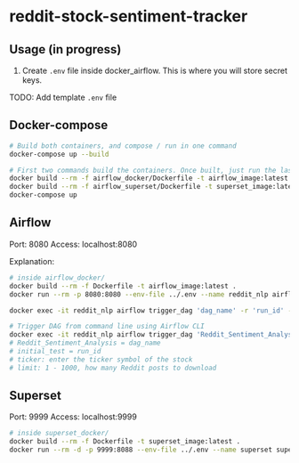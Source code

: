 # reddit-stock-sentiment-tracker

## Usage (in progress)

1. Create `.env` file inside docker_airflow. This is where you will store secret keys.

TODO: Add template `.env` file

## Docker-compose

```bash
# Build both containers, and compose / run in one command
docker-compose up --build

# First two commands build the containers. Once built, just run the last command to compose / run to save time.
docker build --rm -f airflow_docker/Dockerfile -t airflow_image:latest .
docker build --rm -f airflow_superset/Dockerfile -t superset_image:latest .
docker-compose up
```

## Airflow

Port: 8080
Access: localhost:8080

Explanation:
<!-- TODO: explain dockerfile and entrypoint -->

```bash
# inside airflow_docker/
docker build --rm -f Dockerfile -t airflow_image:latest .
docker run --rm -p 8080:8080 --env-file ../.env --name reddit_nlp airflow_image:latest

docker exec -it reddit_nlp airflow trigger_dag 'dag_name' -r 'run_id' --conf '{"ticker": "BYND", "limit": 100}'

# Trigger DAG from command line using Airflow CLI
docker exec -it reddit_nlp airflow trigger_dag 'Reddit_Sentiment_Analysis' -r 'initial_test' --conf '{"ticker": "BYND", "limit": 100}'
# Reddit_Sentiment_Analysis = dag_name
# initial_test = run_id
# ticker: enter the ticker symbol of the stock
# limit: 1 - 1000, how many Reddit posts to download
```

## Superset

Port: 9999
Access: localhost:9999

```bash
# inside superset_docker/
docker build --rm -f Dockerfile -t superset_image:latest .
docker run --rm -d -p 9999:8088 --env-file ../.env --name superset superset_image:latest
```
